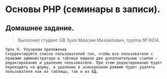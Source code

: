 # Основы PHP (семинары в записи).
## Домашнее задание.

> Выполнил студент GB Зуев Максим Михайлович, группа № 6014.
```
Урок 9. Улучшаем приложение
Скорректируйте список пользователей так, чтобы все пользователи с правами администратора в таблице видели две дополнительные ссылки – редактирование и удаление пользователя. При этом редактирование будет переходить на форму, а удаление в асинхронном режиме будет удалять пользователя как из таблицы, так и из БД.
```